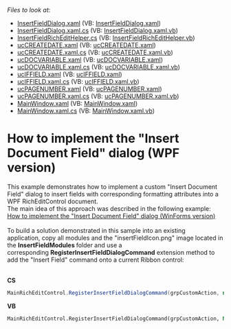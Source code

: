 <!-- default file list -->
*Files to look at*:

* [InsertFieldDialog.xaml](./CS/InsertFieldModules/InsertFieldDialog.xaml) (VB: [InsertFieldDialog.xaml](./VB/InsertFieldModules/InsertFieldDialog.xaml))
* [InsertFieldDialog.xaml.cs](./CS/InsertFieldModules/InsertFieldDialog.xaml.cs) (VB: [InsertFieldDialog.xaml.vb](./VB/InsertFieldModules/InsertFieldDialog.xaml.vb))
* [InsertFieldRichEditHelper.cs](./CS/InsertFieldModules/InsertFieldRichEditHelper.cs) (VB: [InsertFieldRichEditHelper.vb](./VB/InsertFieldModules/InsertFieldRichEditHelper.vb))
* [ucCREATEDATE.xaml](./CS/InsertFieldModules/ucCREATEDATE.xaml) (VB: [ucCREATEDATE.xaml](./VB/InsertFieldModules/ucCREATEDATE.xaml))
* [ucCREATEDATE.xaml.cs](./CS/InsertFieldModules/ucCREATEDATE.xaml.cs) (VB: [ucCREATEDATE.xaml.vb](./VB/InsertFieldModules/ucCREATEDATE.xaml.vb))
* [ucDOCVARIABLE.xaml](./CS/InsertFieldModules/ucDOCVARIABLE.xaml) (VB: [ucDOCVARIABLE.xaml](./VB/InsertFieldModules/ucDOCVARIABLE.xaml))
* [ucDOCVARIABLE.xaml.cs](./CS/InsertFieldModules/ucDOCVARIABLE.xaml.cs) (VB: [ucDOCVARIABLE.xaml.vb](./VB/InsertFieldModules/ucDOCVARIABLE.xaml.vb))
* [ucIFFIELD.xaml](./CS/InsertFieldModules/ucIFFIELD.xaml) (VB: [ucIFFIELD.xaml](./VB/InsertFieldModules/ucIFFIELD.xaml))
* [ucIFFIELD.xaml.cs](./CS/InsertFieldModules/ucIFFIELD.xaml.cs) (VB: [ucIFFIELD.xaml.vb](./VB/InsertFieldModules/ucIFFIELD.xaml.vb))
* [ucPAGENUMBER.xaml](./CS/InsertFieldModules/ucPAGENUMBER.xaml) (VB: [ucPAGENUMBER.xaml](./VB/InsertFieldModules/ucPAGENUMBER.xaml))
* [ucPAGENUMBER.xaml.cs](./CS/InsertFieldModules/ucPAGENUMBER.xaml.cs) (VB: [ucPAGENUMBER.xaml.vb](./VB/InsertFieldModules/ucPAGENUMBER.xaml.vb))
* [MainWindow.xaml](./CS/MainWindow.xaml) (VB: [MainWindow.xaml](./VB/MainWindow.xaml))
* [MainWindow.xaml.cs](./CS/MainWindow.xaml.cs) (VB: [MainWindow.xaml.vb](./VB/MainWindow.xaml.vb))
<!-- default file list end -->
# How to implement the "Insert Document Field" dialog (WPF version)


<p>This example demonstrates how to implement a custom "Insert Document Field" dialog to insert fields with corresponding formatting attributes into a WPF RichEditControl document.<br />The main idea of this approach was described in the following example:<br /><a href="https://www.devexpress.com/Support/Center/p/T223036">How to implement the "Insert Document Field" dialog (WinForms version)</a><br /><br />To build a solution demonstrated in this sample into an existing application, copy all modules and the "insertFieldIcon.png" image located in the <strong>InsertFieldModules </strong>folder and use a corresponding <strong>RegisterInsertFieldDialogCommand</strong> extension method to add the "Insert Field" command onto a current Ribbon control:</p>
<br /><strong>CS</strong><br />


```cs
MainRichEditControl.RegisterInsertFieldDialogCommand(grpCustomAction, new BitmapImage(new Uri("pack://application:,,,/InsertFieldModules/insertFieldIcon.png")));
```


<strong><strong>VB<br /></strong></strong>


```vb
MainRichEditControl.RegisterInsertFieldDialogCommand(grpCustomAction, New BitmapImage(New Uri("pack://application:,,,/InsertFieldModules/insertFieldIcon.png")))
```



<br/>


